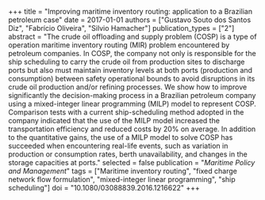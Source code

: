+++
title = "Improving maritime inventory routing: application to a Brazilian petroleum case"
date = 2017-01-01
authors = ["Gustavo Souto dos Santos Diz", "Fabrício Oliveira", "Silvio Hamacher"]
publication_types = ["2"]
abstract = "The crude oil offloading and supply problem (COSP) is a type of operation maritime inventory routing (MIR) problem encountered by petroleum companies. In COSP, the company not only is responsible for the ship scheduling to carry the crude oil from production sites to discharge ports but also must maintain inventory levels at both ports (production and consumption) between safety operational bounds to avoid disruptions in its crude oil production and/or refining processes. We show how to improve significantly the decision-making process in a Brazilian petroleum company using a mixed-integer linear programming (MILP) model to represent COSP. Comparison tests with a current ship-scheduling method adopted in the company indicated that the use of the MILP model increased the transportation efficiency and reduced costs by 20% on average. In addition to the quantitative gains, the use of a MILP model to solve COSP has succeeded when encountering real-life events, such as variation in production or consumption rates, berth unavailability, and changes in the storage capacities at ports."
selected = false
publication = "*Maritime Policy and Management*"
tags = ["Maritime inventory routing", "fixed charge network flow formulation", "mixed-integer linear programming", "ship scheduling"]
doi = "10.1080/03088839.2016.1216622"
+++

